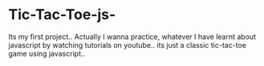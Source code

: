 # Tic-Tac-Toe-js-
Its my first project.. Actually I wanna practice, whatever I have learnt about javascript by watching tutorials on youtube.. its just a classic tic-tac-toe game using javascript..
